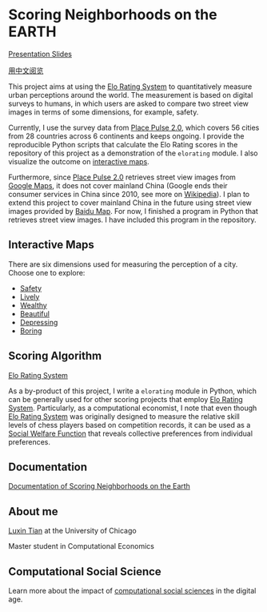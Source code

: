 # Scoring Neighborhoods on the EARTH

[Presentation Slides](./mpcs_pre_slides.pdf)

[用中文阅览](https://luxin-tian.github.io/Scoring-Neighborhoods-on-the-Earth/Chinese)

This project aims at using the [Elo Rating System](https://en.wikipedia.org/wiki/Elo_rating_system) to quantitatively measure urban perceptions around the world. The measurement is based on digital surveys to humans, in which users are asked to compare two street view images in terms of some dimensions, for example, safety. 

Currently, I use the survey data from [Place Pulse 2.0](http://pulse.media.mit.edu/data/), which covers 56 cities from 28 countries across 6 continents and keeps ongoing. I provide the reproducible Python scripts that calculate the Elo Rating scores in the repository of this project as a demonstration of the ``elorating`` module. I also visualize the outcome on [interactive maps](https://luxin-tian.github.io/Scoring-Neighborhoods-on-the-Earth/). 

Furthermore, since [Place Pulse 2.0](http://pulse.media.mit.edu/data/) retrieves street view images from [Google Maps](https://developers.google.com/maps/documentation), it does not cover mainland China (Google ends their consumer services in China since 2010, see more on [Wikipedia](https://en.wikipedia.org/wiki/Google_China)). I plan to extend this project to cover mainland China in the future using street view images provided by [Baidu Map](https://lbsyun.baidu.com). For now, I finished a program in Python that retrieves street view images. I have included this program in the repository. 


## Interactive Maps
There are six dimensions used for measuring the perception of a city. Choose one to explore: 
- [Safety](https://luxin-tian.github.io/Scoring-Neighborhoods-on-the-Earth/safety)
- [Lively](https://luxin-tian.github.io/Scoring-Neighborhoods-on-the-Earth/lively)
- [Wealthy](https://luxin-tian.github.io/Scoring-Neighborhoods-on-the-Earth/wealthy)
- [Beautiful](https://luxin-tian.github.io/Scoring-Neighborhoods-on-the-Earth/beautiful)
- [Depressing](https://luxin-tian.github.io/Scoring-Neighborhoods-on-the-Earth/depressing)
- [Boring](https://luxin-tian.github.io/Scoring-Neighborhoods-on-the-Earth/boring)

## Scoring Algorithm
[Elo Rating System](https://en.wikipedia.org/wiki/Elo_rating_system)

As a by-product of this project, I write a ``elorating`` module in Python, which can be generally used for other scoring projects that employ [Elo Rating System](https://en.wikipedia.org/wiki/Elo_rating_system). Particularly, as a computational economist, I note that even though [Elo Rating System](https://en.wikipedia.org/wiki/Elo_rating_system) was originally designed to measure the relative skill levels of chess players based on competition records, it can be used as a [Social Welfare Function](https://en.wikipedia.org/wiki/Social_welfare_function) that reveals collective preferences from individual preferences. 

## Documentation
[Documentation of Scoring Neighborhoods on the Earth](https://luxin-tian.github.io/Scoring-Neighborhoods-on-the-Earth/build/html/index.html)

## About me
[Luxin Tian](http://luxintian.com) at the University of Chicago

Master student in Computational Economics 

## Computational Social Science
Learn more about the impact of [computational social sciences](https://macss.uchicago.edu) in the digital age. 
